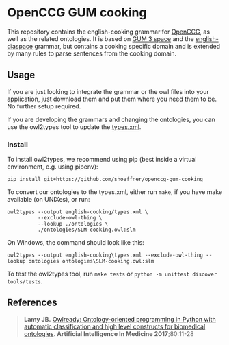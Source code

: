 # OpenCCG GUM cooking

This repository contains the english-cooking grammar for [OpenCCG](https://github.com/OpenCCG/openccg), as well as the related ontologies.
It is based on [GUM 3 space](https://www.ontospace.uni-bremen.de/ontology/gum.html) and the [english-diaspace](http://www.diaspace.uni-bremen.de/cgi-bin/twiki/view/DiaSpace/ReSources.html) grammar, but contains a cooking specific domain and is extended by many rules to parse sentences from the cooking domain.


## Usage

If you are just looking to integrate the grammar or the owl files into your application, just download them and put them where you need them to be.
No further setup required.

If you are developing the grammars and changing the ontologies, you can use the owl2types tool to update the [types.xml](english-cooking/types.xml).

### Install

To install owl2types, we recommend using pip (best inside a virtual environment, e.g. using pipenv):

    pip install git+https://github.com/shoeffner/openccg-gum-cooking

To convert our ontologies to the types.xml, either run `make`, if you have make available (on UNIXes), or run:

    owl2types --output english-cooking/types.xml \
              --exclude-owl-thing \
              --lookup ./ontologies \
              ./ontologies/SLM-cooking.owl:slm

On Windows, the command should look like this:

    owl2types --output english-cooking\types.xml --exclude-owl-thing --lookup ontologies ontologies\SLM-cooking.owl:slm


To test the owl2types tool, run `make tests` or `python -m unittest discover tools/tests`.


## References

> **Lamy JB.** [Owlready: Ontology-oriented programming in Python with automatic classification and high level constructs for biomedical ontologies](http://www.lesfleursdunormal.fr/_downloads/article_owlready_aim_2017.pdf). **Artificial Intelligence In Medicine 2017**;80:11-28
